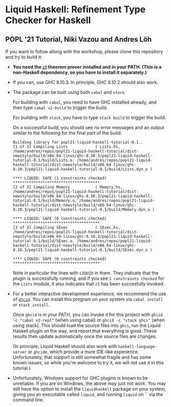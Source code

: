 # Liquid Haskell: Refinement Type Checker for Haskell

## POPL '21 Tutorial, Niki Vazou and Andres Löh

If you want to follow allong with the workshop, please clone this repository and try to build it:

- **You need the [`z3`](https://github.com/Z3Prover/z3) theorem prover
  installed and in your PATH. (This is a non-Haskell dependency, so you
  have to install it separately.)**

- If you can, use GHC 8.10.3. In principle, GHC 8.10.2 should also work.

- The package can be built using both `cabal` and `stack`.

  For building with
  `cabal`, you need to have GHC installed already, and then type `cabal v2-build`
  to trigger the build.

  For building with
  `stack`, you have to type `stack build` to trigger the build.

  On a successful build, you should see no error messages and an output similar
  to the following for the final part of the build:
  ```
  Building library for popl21-liquid-haskell-tutorial-0.1..
  [1 of 3] Compiling Lists            ( Lists.hs, /home/andres/repos/popl21-liquid-haskell-tutorial/dist-newstyle/build/x86_64-linux/ghc-8.10.3/popl21-liquid-haskell-tutorial-0.1/build/Lists.o, /home/andres/repos/popl21-liquid-haskell-tutorial/dist-newstyle/build/x86_64-linux/ghc-8.10.3/popl21-liquid-haskell-tutorial-0.1/build/Lists.dyn_o )

  **** LIQUID: SAFE (1 constraints checked) **************************************
  [2 of 3] Compiling Memory           ( Memory.hs, /home/andres/repos/popl21-liquid-haskell-tutorial/dist-newstyle/build/x86_64-linux/ghc-8.10.3/popl21-liquid-haskell-tutorial-0.1/build/Memory.o, /home/andres/repos/popl21-liquid-haskell-tutorial/dist-newstyle/build/x86_64-linux/ghc-8.10.3/popl21-liquid-haskell-tutorial-0.1/build/Memory.dyn_o )

  **** LIQUID: SAFE (0 constraints checked) **************************************
  [3 of 3] Compiling SExec            ( SExec.hs, /home/andres/repos/popl21-liquid-haskell-tutorial/dist-newstyle/build/x86_64-linux/ghc-8.10.3/popl21-liquid-haskell-tutorial-0.1/build/SExec.o, /home/andres/repos/popl21-liquid-haskell-tutorial/dist-newstyle/build/x86_64-linux/ghc-8.10.3/popl21-liquid-haskell-tutorial-0.1/build/SExec.dyn_o )

  **** LIQUID: SAFE (0 constraints checked) **************************************
  ```

  Note in particular the lines with `LIQUID` in them. They indicate that
  the plugin is successfully running, and if you see `1 constraints checked`
  for the `Lists` module, it also indicates that `z3` has been succesfully
  invoked.

- For a better interactive development experience, we recommend the use of
  [`ghcid`](https://hackage.haskell.org/package/ghcid). You can install this
  program on your system via `cabal install` or `stack install`.

  Once `ghcid` is in your PATH, you can invoke it for this project with
  `ghcid -c "cabal v2-repl"` (when using cabal) or `ghcid -c "stack ghci"`
  (when using stack). This should load the source files into `ghci`, run
  the Liquid Haskell plugin on the way, and report that everything is good.
  These results then update automatically once the source files are changes.

  (In principle, Liquid Haskell should also work with `haskell-language-server`
  or `ghcide`, which provide a more IDE-like experience. Unfortunately, that
  support is still somewhat fragile and has some known issues, so while you're
  welcome to try it, we will not use it in this tutorial.)

- Unfortunately, Windows support for GHC plugins is known to be unreliable.
  If you are on Windows, the above may just not work. You may still have the
  option to install the `liquidhaskell` package on your system, giving you
  an executable called `liquid`, and running `liquid` on `` via
  the command line.
